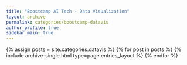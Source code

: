 ```yaml
---
title: "Boostcamp AI Tech - Data Visualization"
layout: archive
permalink: categories/boostcamp-datavis
author_profile: true
sidebar_main: true
---
```



{% assign posts = site.categories.datavis %}
{% for post in posts %} {% include archive-single.html type=page.entries_layout %} {% endfor %}